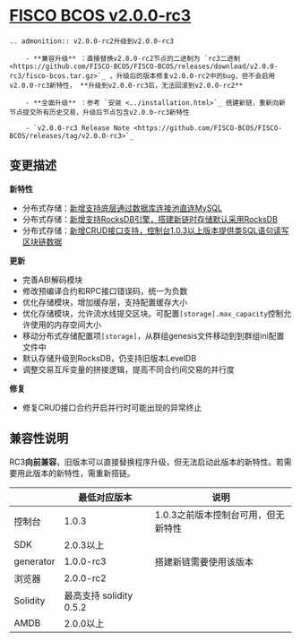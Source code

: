 # [FISCO BCOS v2.0.0-rc3](https://github.com/FISCO-BCOS/FISCO-BCOS/releases/tag/v2.0.0-rc3)

```eval_rst
.. admonition:: v2.0.0-rc2升级到v2.0.0-rc3

    - **兼容升级** ：直接替换v2.0.0-rc2节点的二进制为 `rc3二进制 <https://github.com/FISCO-BCOS/FISCO-BCOS/releases/download/v2.0.0-rc3/fisco-bcos.tar.gz>`_ ，升级后的版本修复v2.0.0-rc2中的bug，但不会启用v2.0.0-rc3新特性， **升级到v2.0.0-rc3后，无法回滚到v2.0.0-rc2**

    - **全面升级** ：参考 `安装 <../installation.html>`_ 搭建新链，重新向新节点提交所有历史交易，升级后节点包含v2.0.0-rc3新特性

    - `v2.0.0-rc3 Release Note <https://github.com/FISCO-BCOS/FISCO-BCOS/releases/tag/v2.0.0-rc3>`_
```

## 变更描述

**新特性**

* 分布式存储：[新增支持底层通过数据库连接池直连MySQL](../manual/distributed_storage.html#id2)
* 分布式存储：[新增支持RocksDB引擎，搭建新链时存储默认采用RocksDB](../manual/configuration.html#id14)
* 分布式存储：[新增CRUD接口支持，控制台1.0.3以上版本提供类SQL语句读写区块链数据](../manual/console.html#create-sql)

**更新**

* 完善ABI解码模块
* 修改预编译合约和RPC接口错误码，统一为负数
* 优化存储模块，增加缓存层，支持配置缓存大小
* 优化存储模块，允许流水线提交区块。可配置`[storage].max_capacity`控制允许使用的内存空间大小
* 移动分布式存储配置项`[storage]`，从群组genesis文件移动到到群组ini配置文件中
* 默认存储升级到RocksDB，仍支持旧版本LevelDB
* 调整交易互斥变量的拼接逻辑，提高不同合约间交易的并行度

**修复**

* 修复CRUD接口合约开启并行时可能出现的异常终止

## 兼容性说明

RC3**向前兼容**，旧版本可以直接替换程序升级，但无法启动此版本的新特性。若需要用此版本的新特性，需重新搭链。

|           | 最低对应版本          | 说明          |
| --------- | ------------------- | ---------------------- |
| 控制台    | 1.0.3   |  1.0.3之前版本控制台可用，但无新特性      |
| SDK       | 2.0.3以上  |                 |
| generator | 1.0.0-rc3     |  搭建新链需要使用该版本     |
| 浏览器    | 2.0.0-rc2   |                        |
| Solidity  | 最高支持 solidity 0.5.2      |             |
| AMDB      | 2.0.0以上       |                       |
